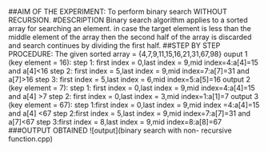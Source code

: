 ##AIM OF THE EXPERIMENT: To perform binary search WITHOUT RECURSION. #DESCRIPTION Binary search algorithm applies to a sorted array for searching an element. in case the target element is less than the middle element of the array then the second half of the array is discarded and search continues by dividing the first half. ##STEP BY STEP PROCEDURE: The given sorted array = {4,7,9,11,15,16,21,31,67,98} ouput 1 (key element = 16): step 1: first index = 0,last index = 9,mid index=4:a[4]=15 and a[4]<16 step 2: first index = 5,last index = 9,mid index=7:a[7]=31 and a[7]>16 step 3: first index = 5,last index = 6,mid index=5:a[5]=16 output 2 (key element = 7): step 1: first index = 0,last index = 9,mid index=4:a[4]=15 and a[4] >7 step 2: first index = 0,last index = 3,mid index=1:a[1]=7 output 3 (key element = 67): step 1:first index = 0,last index = 9,mid index =4:a[4]=15 and a[4] <67 step 2:first index = 5,last index = 9,mid index=7:a[7]=31 and a[7]<67 step 3:first index = 8,last index = 9,mid index=8:a[8]=67 ###OUTPUT OBTAINED ![output](binary search with non- recursive function.cpp)
